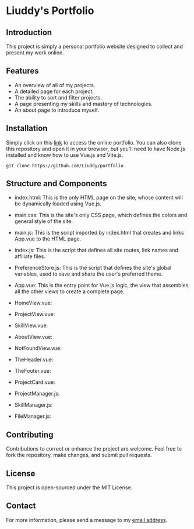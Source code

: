 # Liuddy's Portfolio

## Introduction
This project is simply a personal portfolio website designed to collect and present my work online.

## Features
- An overview of all of my projects.
- A detailed page for each project.
- The ability to sort and filter projects.
- A page presenting my skills and mastery of technologies.
- An about page to introduce myself.

## Installation
Simply click on this [link](https://Liuddy.github.io/Portfolio/) to access the online portfolio.
You can also clone this repository and open it in your browser, but you'll need to have Node.js installed and know how to use Vue.js and Vite.js.

```
git clone https://github.com/Liuddy/portfolio
```

## Structure and Components
- index.html: This is the only HTML page on the site, whose content will be dynamically loaded using Vue.js.

- main.css: This is the site's only CSS page, which defines the colors and general style of the site.
- main.js: This is the script imported by index.html that creates and links App.vue to the HTML page.

- index.js: This is the script that defines all site routes, link names and affiliate files.
- PreferenceStore.js: This is the script that defines the site's global variables, used to save and share the user's preferred theme.

- App.vue: This is the entry point for Vue.js logic, the view that assembles all the other views to create a complete page.
- HomeView.vue: 
- ProjectView.vue: 
- SkillView.vue: 
- AboutView.vue: 
- NotFoundView.vue: 

- TheHeader.vue: 
- TheFooter.vue: 
- ProjectCard.vue: 
- ProjectManager.js: 
- SkillManager.js: 
- FileManager.js: 

## Contributing
Contributions to correct or enhance the project are welcome. Feel free to fork the repository, make changes, and submit pull requests.

## License
This project is open-sourced under the MIT License.

## Contact
For more information, please send a message to my [email address](mailto:Liuddy@outlook.fr).
